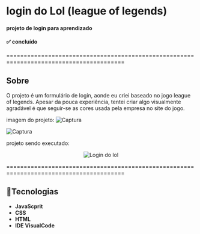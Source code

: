 # login do Lol (league of legends)
#### projeto de login para aprendizado
#### ✅ concluído

========================================================================================

## Sobre
O projeto é um formulário de login, aonde eu criei baseado no jogo league of legends. Apesar da pouca experiência, tentei criar algo visualmente agradável é que seguir-se as cores usada pela empresa no site do jogo.

imagem do projeto:
![Captura](https://user-images.githubusercontent.com/102478178/199372948-36752a9e-e357-4550-99d1-8f363bcdb7af.png)

![Captura](https://user-images.githubusercontent.com/102478178/199372952-126f3b4d-7a4d-4c6e-a429-0a8f4eab5e54.png)

projeto sendo executado:
<p align="center">
  <img src="https://github.com/RichGuilherme/Login_do_league_of_legends/blob/main/assets/ezgif.com-gif-maker%20(5).gif" alt="Login do lol">
</p>

========================================================================================

## 🚀Tecnologias 

* **JavaScprit**
* **CSS**
* **HTML**
* **IDE VisualCode**
